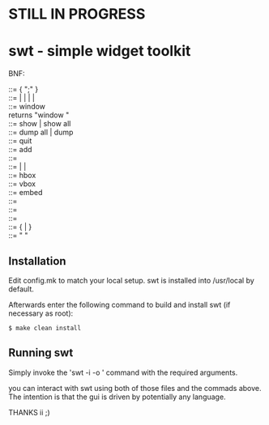 # STILL IN PROGRESS

swt - simple widget toolkit
===========================

BNF:

<commands> ::= <command> { ";" <command> }  
<command>  ::= <window>  | <add> | <show> | <dump> | <quit>  
<window>   ::= window <sp> <class> <sp> <name>  
	returns "window <id>"  
<show>     ::= show <sp> <id> | show all  
<dump>     ::= dump <sp> all | dump <sp> <id>  
<quit>     ::= quit  
<add>      ::= add <sp> <parent> <sp> <widget>  
<parent>   ::= <id>  
<widget>   ::= <hbox> | <vbox> | <embed>  
<hbox>     ::= hbox <sp> <id> <sp> <widget-attributes>  
<vbox>     ::= vbox <sp> <id> <sp> <widget-attributes>  
<embed>    ::= embed <sp> <xid>  
<class>    ::= <string>  
<name>     ::= <id>  
<id>       ::= <string>  
<string>   ::= <letter> { <letter> | <digit> }  
<sp>       ::= " "  


Installation
------------
Edit config.mk to match your local setup. swt is installed into
/usr/local by default. 

Afterwards enter the following command to build and install swt
(if necessary as root): 

    $ make clean install 


Running swt
-----------
Simply invoke the 'swt -i <inputfile> -o <outputfile> ' command with the
required arguments. 

you can interact with swt using both of those files and the commads above.
The intention is that the gui is driven by potentially any language.

THANKS ii ;) 
